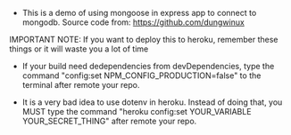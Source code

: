 - This is a demo of using mongoose in express app to connect to mongodb. Source code from: https://github.com/dungwinux

IMPORTANT NOTE: If you want to deploy this to heroku, remember these things or it will waste you a lot of time

- If your build need dedependencies from devDependencies, type the command "config:set NPM_CONFIG_PRODUCTION=false" to the terminal after remote your repo.

- It is a very bad idea to use dotenv in heroku. Instead of doing that, you MUST type the command "heroku config:set YOUR_VARIABLE YOUR_SECRET_THING" after remote your repo.
